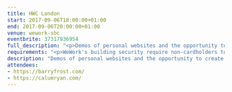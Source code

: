 ```yaml
---
title: HWC London
start: 2017-09-06T18:00:00+01:00
end: 2017-09-06T20:00:00+01:00
venue: wework-sbc
eventbrite: 37317936954
full_description: "<p>Demos of personal websites and the opportunity to create, update or experiment on your personal website.</p><p>Whether you’re a coder, designer, or just someone who wants to improve their presence on the web, this meetup is for you.</p><p>Join us in London from 6pm</p>"
requirements: "<p>WeWork's building security require non-cardholders to register as guests before being allowed access to the building.</p><p>Please meet at <strong>6pm</strong> sharp at the 30 Stamford Street ground floor reception.</p><p>There are a few different ways you can register for Homebrew Website Club London:</p>"
description: "Demos of personal websites and the opportunity to create, update or experiment on your personal website"
attendees:
- https://barryfrost.com/
- https://calumryan.com/
---
```

